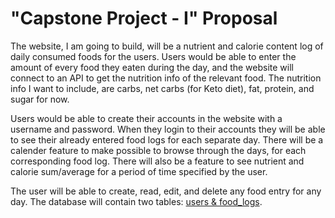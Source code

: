 # "Capstone Project - I"  Proposal

The website, I am going to build, will be a nutrient and calorie content log of daily consumed foods for the users. Users would be able to enter the amount of every food they eaten during the day, and the website will connect to an API to get the nutrition info of the relevant food. The nutrition info I want to include, are carbs, net carbs (for Keto diet), fat, protein, and sugar for now.

Users would be able to create their accounts in the website with a username and password. When they login to their accounts they will be able to see their already entered food logs for each separate day. There will be a calender feature to make possible to browse through the days, for each corresponding food log. There will also be a feature to see nutrient and calorie sum/average for a period of time specified by the user.

The user will be able to create, read, edit, and delete any food entry for any day. The database will contain two tables: [users & food_logs](https://docs.google.com/drawings/d/16HER8Z3KmN-mbUIALi8C0DKeYLNxTHT35uLNohaH2dk/edit?usp=sharing).







